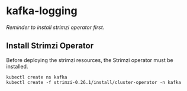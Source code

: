 # kafka-logging

*_Reminder to install strimzi operator first._*

## Install Strimzi Operator
Before deploying the strimzi resources, the Strimzi operator must be installed.

`kubectl create ns kafka`  
`kubectl create -f strimzi-0.26.1/install/cluster-operator -n kafka`